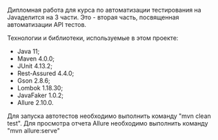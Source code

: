 Дипломная работа для курса по автоматизации тестирования на Java делится на 3 части. Это - вторая часть, посвященная автоматизации API тестов.

Технологии и библиотеки, используемые в этом проекте:
- Java 11;
- Maven 4.0.0;
- JUnit 4.13.2;
- Rest-Assured 4.4.0;
- Gson 2.8.6;
- Lombok 1.18.30;
- JavaFaker 1.0.2;
- Allure 2.10.0.

Для запуска автотестов необходимо выполнить команду "mvn clean test".
Для просмотра отчета Allure необходимо выполнить команду "mvn allure:serve"
